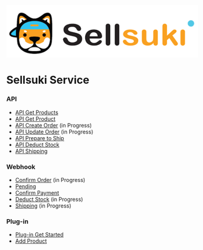 ![](/assets/logo2.png)

# Sellsuki Service

### API

* [API Get Products](#)
* [API Get Product](#)
* [API Create Order](#) \(in Progress\)
* [API Update Order](#) \(in Progress\)
* [API Prepare to Ship](#)
* [API Deduct Stock](#)
* [API Shipping](#)

### Webhook

* [Confirm Order](#) \(in Progress\)
* [Pending](#)
* [Confirm Payment](#)
* [Deduct Stock](#) \(in Progress\)
* [Shipping](#) \(in Progress\)

### Plug-in

* [Plug-in Get Started](#)
* [Add Product](#)



